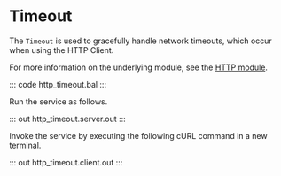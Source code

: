 # Timeout

The `Timeout` is used to gracefully handle network timeouts, which occur when using the HTTP Client.

For more information on the underlying module, see the [HTTP module](https://docs.central.ballerina.io/ballerina/http/latest/).

::: code http_timeout.bal :::

Run the service as follows.

::: out http_timeout.server.out :::

Invoke the service by executing the following cURL command in a new terminal.

::: out http_timeout.client.out :::
